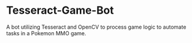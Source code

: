 # Tesseract-Game-Bot
A bot utilizing Tesseract and OpenCV to process game logic to automate tasks in a Pokemon MMO game.
